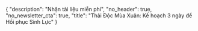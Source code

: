 {
   "description": "Nhận tài liệu miễn phí",
   "no_header": true,
   "no_newsletter_cta": true,
   "title": "Thải Độc Mùa Xuân: Kế hoạch 3 ngày để Hồi phục Sinh Lực"
}
